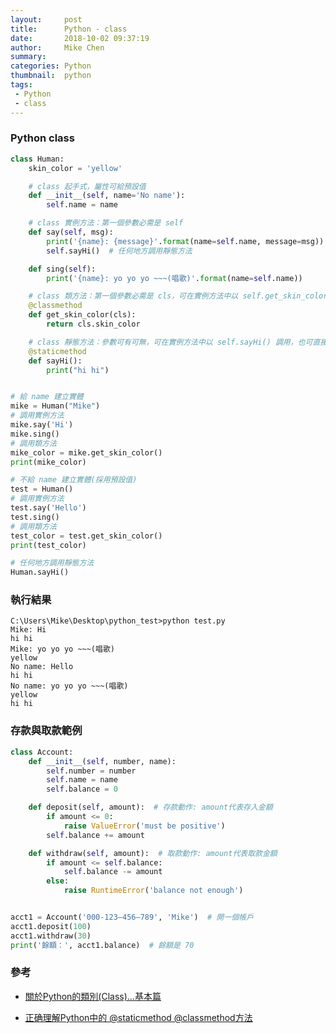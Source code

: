 ```yaml
---
layout:     post
title:      Python - class
date:       2018-10-02 09:37:19
author:     Mike Chen
summary:    
categories: Python
thumbnail:  python
tags:
 - Python
 - class
---
```


### Python class

```python
class Human:
    skin_color = 'yellow'

    # class 起手式，屬性可給預設值
    def __init__(self, name='No name'):
        self.name = name

    # class 實例方法：第一個參數必需是 self
    def say(self, msg):
        print('{name}: {message}'.format(name=self.name, message=msg))
        self.sayHi()  # 任何地方調用靜態方法

    def sing(self):
        print('{name}: yo yo yo ~~~(唱歌)'.format(name=self.name))

    # class 類方法：第一個參數必需是 cls，可在實例方法中以 self.get_skin_color() 調用
    @classmethod
    def get_skin_color(cls):
        return cls.skin_color

    # class 靜態方法：參數可有可無，可在實例方法中以 self.sayHi() 調用，也可直接以 Human.sayHi() 在任何地方調用。
    @staticmethod
    def sayHi():
        print("hi hi")


# 給 name 建立實體
mike = Human("Mike")
# 調用實例方法
mike.say('Hi')
mike.sing()
# 調用類方法
mike_color = mike.get_skin_color()
print(mike_color)

# 不給 name 建立實體(採用預設值)
test = Human()
# 調用實例方法
test.say('Hello')
test.sing()
# 調用類方法
test_color = test.get_skin_color()
print(test_color)

# 任何地方調用靜態方法
Human.sayHi()
```


### 執行結果

```
C:\Users\Mike\Desktop\python_test>python test.py
Mike: Hi
hi hi
Mike: yo yo yo ~~~(唱歌)
yellow
No name: Hello
hi hi
No name: yo yo yo ~~~(唱歌)
yellow
hi hi

```


### 存款與取款範例

```python
class Account:
    def __init__(self, number, name):
        self.number = number
        self.name = name
        self.balance = 0

    def deposit(self, amount):  # 存款動作: amount代表存入金額
        if amount <= 0:
            raise ValueError('must be positive')
        self.balance += amount

    def withdraw(self, amount):  # 取款動作: amount代表取款金額
        if amount <= self.balance:
            self.balance -= amount
        else:
            raise RuntimeError('balance not enough')


acct1 = Account('000-123–456–789', 'Mike')  # 開一個帳戶
acct1.deposit(100)
acct1.withdraw(30)
print('餘額：', acct1.balance)  # 餘額是 70

```


### 參考

* [關於Python的類別(Class)...基本篇](https://medium.com/@weilihmen/%E9%97%9C%E6%96%BCpython%E7%9A%84%E9%A1%9E%E5%88%A5-class-%E5%9F%BA%E6%9C%AC%E7%AF%87-5468812c58f2)

* [正确理解Python中的 @staticmethod @classmethod方法](https://zhuanlan.zhihu.com/p/28010894)